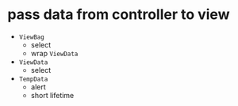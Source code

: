 # pass data from controller to view

- `ViewBag`
  - select
  - wrap `ViewData`
- `ViewData`
  - select
- `TempData`
  - alert
  - short lifetime
